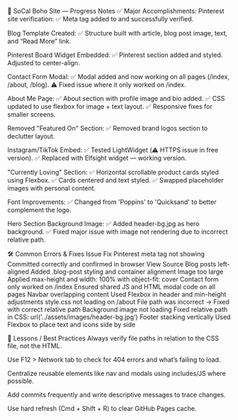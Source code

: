 📝 SoCal Boho Site — Progress Notes
✅ Major Accomplishments:
Pinterest site verification:
✅ Meta tag added to <head> and successfully verified.

Blog Template Created:
✅ Structure built with article, blog post image, text, and “Read More” link.

Pinterest Board Widget Embedded:
✅ Pinterest section added and styled. Adjusted to center-align.

Contact Form Modal:
✅ Modal added and now working on all pages (/index, /about, /blog).
⚠️ Fixed issue where it only worked on /index.

About Me Page:
✅ About section with profile image and bio added.
✅ CSS updated to use flexbox for image + text layout.
✅ Responsive fixes for smaller screens.

Removed "Featured On" Section:
✅ Removed brand logos section to declutter layout.

Instagram/TikTok Embed:
✅ Tested LightWidget (⚠️ HTTPS issue in free version).
✅ Replaced with Elfsight widget — working version.

"Currently Loving" Section:
✅ Horizontal scrollable product cards styled using Flexbox.
✅ Cards centered and text styled.
✅ Swapped placeholder images with personal content.

Font Improvements:
✅ Changed from 'Poppins' to 'Quicksand' to better complement the logo.

Hero Section Background Image:
✅ Added header-bg.jpg as hero background.
✅ Fixed major issue with image not rendering due to incorrect relative path.

🛠️ Common Errors & Fixes
Issue	Fix
Pinterest meta tag not showing	Committed correctly and confirmed in browser View Source
Blog posts left-aligned	Added .blog-post styling and container alignment
Image too large	Applied max-height and width: 100% with object-fit: cover
Contact form only worked on /index	Ensured shared JS and HTML modal code on all pages
Navbar overlapping content	Used Flexbox in header and min-height adjustments
style.css not loading on /about	File path was incorrect → Fixed with correct relative path
Background image not loading	Fixed relative path in CSS: url('../assets/images/header-bg.jpg')
Footer stacking vertically	Used Flexbox to place text and icons side by side

🧠 Lessons / Best Practices
Always verify file paths in relation to the CSS file, not the HTML.

Use F12 > Network tab to check for 404 errors and what’s failing to load.

Centralize reusable elements like nav and modals using includes/JS where possible.

Add commits frequently and write descriptive messages to trace changes.

Use hard refresh (Cmd + Shift + R) to clear GitHub Pages cache.